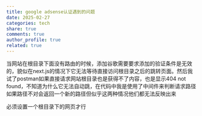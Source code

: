 ```yaml
---
title: google adsense认证遇到的问题
date: 2025-02-27
categories: tech
share: true
comments: true
author_profile: true
related: true
---
```



当网站在根目录下面没有路由的时候，添加谷歌需要要求添加的验证条件是无效的，貌似在next.js的情况下它无法等待直接访问根目录之后的跳转页面。然后我试了postman如果直接请求网站根目录也是获得不了内容，也是显示404 not found，不知道为什么它无法自动跳，在代码中我是使用了中间件来判断请求路径如果路径不对会返回一个新的路径但似乎这两种情况他们都无法反映出来

必须设置一个根目录下的网页才行